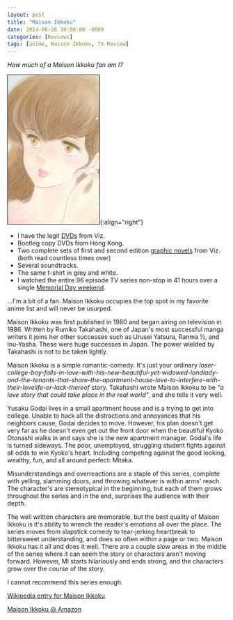 ```yaml
---
layout: post
title: "Maison Ikkoku"
date: 2014-06-26 10:00:00 -0600
categories: [Reviews]
tags: [anime, Maison Ikkoku, TV Review]
---
```


*How much of a Maison Ikkoku fan am I?*

![Kyoko Otonashi](/assets/2014/06/kyoko.jpg){:align="right"}

* I have the legit [DVDs](http://www.amazon.com/Maison-Ikkoku-Collectors-Box-eps-1-12/dp/B00009L53V) from Viz.
* Bootleg copy DVDs from Hong Kong.
* Two complete sets of first and second edition [graphic novels](http://www.amazon.com/s/ref=nb_sb_noss?url=search-alias%3Dus-stripbooks-tree&field-keywords=maison+ikkoku&x=0&y=0) from Viz. (both read countless times over)
* Several soundtracks.
* The same t-shirt in grey and white.
* I watched the entire 96 episode TV series non-stop in 41 hours over a single [Memorial Day weekend](https://web.archive.org/web/20200319033522/https://www.tapatalk.com/groups/ikkoku/maison-ikkoku-in-1-weekend-t664.html).

...I'm a bit of a fan. Maison Ikkoku occupies the top spot in my favorite anime list and will never be usurped.

Maison Ikkoku was first published in 1980 and began airing on television in 1986. Written by Rumiko Takahashi, one of Japan's most successful manga writers it joins her other successes such as Urusei Yatsura, Ranma ½, and Inu-Yasha. These were huge successes in Japan. The power wielded by Takahashi is not to be taken lightly.

Maison Ikkoku is a simple romantic-comedy. It's just your ordinary *loser-college-boy-falls-in-love-with-his-new-beautiful-yet-widowed-landlady-and-the-tenants-that-share-the-apartment-house-love-to-interfere-with-their-lovelife-or-lack-thereof* story. Takahashi wrote Maison Ikkoku to be *"a love story that could take place in the real world"*, and she tells it very well.

Yusaku Godai lives in a small apartment house and is a trying to get into college. Unable to hack all the distractions and annoyances that his neighbors cause, Godai decides to move. However, his plan doesn't get very far as he doesn't even get out the front door when the beautiful Kyoko Otonashi walks in and says she is the new apartment manager. Godai's life is turned sideways. The poor, unemployed, struggling student fights against all odds to win Kyoko's heart. Including competing against the good looking, wealthy, fun, and all around perfect: Mitaka.

Misunderstandings and overreactions are a staple of this series, complete with yelling, slamming doors, and throwing whatever is within arms' reach. The character's are stereotypical in the beginning, but each of them grows throughout the series and in the end, surprises the audience with their depth.

The well written characters are memorable, but the best quality of Maison Ikkoku is it's ability to wrench the reader's emotions all over the place. The series moves from slapstick comedy to tear-jerking heartbreak to bittersweet understanding, and does so often within a page or two. Maison Ikkoku has it all and does it well. There are a couple slow areas in the middle of the series where it can seem the story or characters aren't moving forward. However, MI starts hilariously and ends strong, and the characters grow over the course of the story.

I cannot recommend this series enough.

[Wikipedia entry for Maison Ikkoku](http://en.wikipedia.org/wiki/Maison_Ikkoku)

[Maison Ikkoku @ Amazon](http://www.amazon.com/Maison-Ikkoku-1-Rumiko-Takahashi/dp/1569310440)
